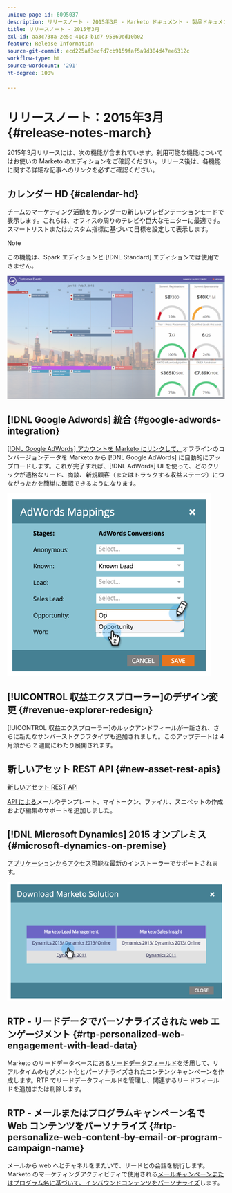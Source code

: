 ```yaml
---
unique-page-id: 6095037
description: リリースノート - 2015年3月 - Marketo ドキュメント - 製品ドキュメント
title: リリースノート - 2015年3月
exl-id: aa3c738a-2e5c-41c3-b1d7-95869dd10b02
feature: Release Information
source-git-commit: ecd225af3ecfd7cb9159faf5a9d384d47ee6312c
workflow-type: ht
source-wordcount: '291'
ht-degree: 100%

---
```


# リリースノート：2015年3月 {#release-notes-march}

2015年3月リリースには、次の機能が含まれています。利用可能な機能についてはお使いの Marketo のエディションをご確認ください。リリース後は、各機能に関する詳細な記事へのリンクを必ずご確認ください。

## カレンダー HD {#calendar-hd}

チームのマーケティング活動をカレンダーの新しいプレゼンテーションモードで表示します。これらは、オフィスの周りのテレビや巨大なモニターに最適です。スマートリストまたはカスタム指標に基づいて目標を設定して表示します。

>[!NOTE]
>
>この機能は、Spark エディションと [!DNL Standard] エディションでは使用できません。

![](assets/image2015-3-23-11-3a39-3a15.png)

## [!DNL Google Adwords] 統合 {#google-adwords-integration}

[[!DNL Google AdWords]  アカウントを Marketo にリンクして、](/help/marketo/product-docs/administration/additional-integrations/add-google-adwords-as-a-launchpoint-service.md)オフラインのコンバージョンデータを Marketo から [!DNL Google AdWords] に自動的にアップロードします。これが完了すれば、[!DNL AdWords] UI を使って、どのクリックが適格なリード、商談、新規顧客（またはトラックする収益ステージ）につながったかを簡単に確認できるようになります。

![](assets/image2015-3-23-11-3a50-3a55.png)

## [!UICONTROL 収益エクスプローラー]のデザイン変更 {#revenue-explorer-redesign}

[!UICONTROL 収益エクスプローラー]のルックアンドフィールが一新され、さらに新たなサンバーストグラフタイプも追加されました。このアップデートは 4 月頭から 2 週間にわたり展開されます。

## 新しいアセット REST API {#new-asset-rest-apis}

[新しいアセット REST API](https://experienceleague.adobe.com/ja/docs/marketo-developer/marketo/rest/assets/assets)

[API による](https://developer.adobe.com/marketo-apis/api/asset/)メールやテンプレート、マイトークン、ファイル、スニペットの作成および編集のサポートを追加しました。

## [!DNL Microsoft Dynamics] 2015 オンプレミス {#microsoft-dynamics-on-premise}

[アプリケーションからアクセス可能](/help/marketo/product-docs/crm-sync/microsoft-dynamics-sync/sync-setup/update-the-marketo-solution-for-microsoft-dynamics.md)な最新のインストーラーでサポートされます。

![](assets/image2015-3-23-11-3a47-3a16.png)

## RTP - リードデータでパーソナライズされた web エンゲージメント {#rtp-personalized-web-engagement-with-lead-data}

Marketo のリードデータベースにある[リードデータフィールド](/help/marketo/product-docs/web-personalization/using-web-segments/manage-person-data.md)を活用して、リアルタイムのセグメント化とパーソナライズされたコンテンツキャンペーンを作成します。RTP でリードデータフィールドを管理し、関連するリードフィールドを追加または削除します。

## RTP - メールまたはプログラムキャンペーン名で Web コンテンツをパーソナライズ {#rtp-personalize-web-content-by-email-or-program-campaign-name}

メールから web へとチャネルをまたいで、リードとの会話を続行します。Marketo のマーケティングアクティビティで使用される[メールキャンペーンまたはプログラム名に基づいて、インバウンドコンテンツをパーソナライズ](/help/marketo/product-docs/web-personalization/using-web-segments/web-segments.md)します。
